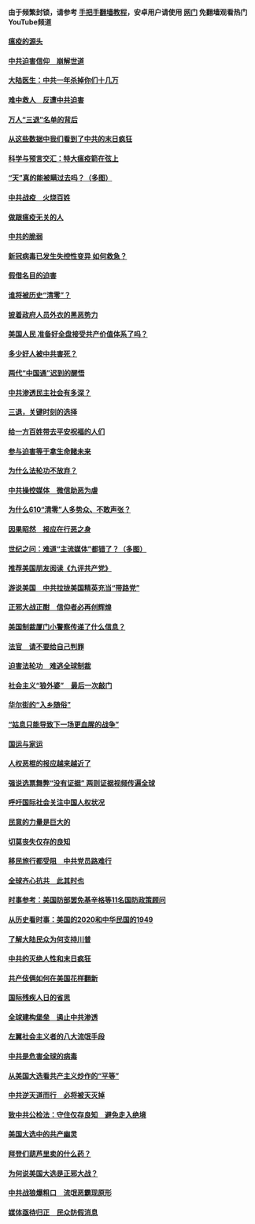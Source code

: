 #### 由于频繁封锁，请参考 [手把手翻墙教程](https://github.com/gfw-breaker/guides/wiki/)，安卓用户请使用 [网门](https://github.com/gfw-breaker/nogfw/blob/master/dl.md?t=01172200) 免翻墙观看热门YouTube频道 

#### [瘟疫的源头](../pages/251/418661.md?t=01172200) 

#### [中共迫害信仰　崩解世道](../pages/251/418691.md?t=01172200) 

#### [大陆医生：中共一年杀掉你们十几万](../pages/251/418670.md?t=01172200) 

#### [难中救人　反遭中共迫害](../pages/251/418414.md?t=01172200) 

#### [万人“三退”名单的背后](../pages/251/418505.md?t=01172200) 

#### [从这些数据中我们看到了中共的末日疯狂](../pages/251/418420.md?t=01172200) 

#### [科学与预言交汇：特大瘟疫箭在弦上](../pages/251/418266.md?t=01172200) 

#### [“天”真的能被瞒过去吗？（多图）](../pages/251/418308.md?t=01172200) 

#### [中共战疫　火烧百姓](../pages/251/418220.md?t=01172200) 

#### [做跟瘟疫无关的人](../pages/251/418171.md?t=01172200) 

#### [中共的脆弱](../pages/251/418196.md?t=01172200) 

#### [新冠病毒已发生失控性变异 如何救急？](../pages/251/418032.md?t=01172200) 

#### [假借名目的迫害](../pages/251/418055.md?t=01172200) 

#### [谁将被历史“清零”？](../pages/251/417485.md?t=01172200) 

#### [披着政府人员外衣的黑恶势力](../pages/251/417442.md?t=01172200) 

#### [美国人民 准备好全盘接受共产价值体系了吗？](../pages/251/417491.md?t=01172200) 

#### [多少好人被中共害死？](../pages/251/417144.md?t=01172200) 

#### [两代“中国通”迟到的醒悟](../pages/251/417064.md?t=01172200) 

#### [中共渗透民主社会有多深？](../pages/251/417063.md?t=01172200) 

#### [三退，关键时刻的选择](../pages/251/416969.md?t=01172200) 

#### [给一方百姓带去平安祝福的人们](../pages/251/416941.md?t=01172200) 

#### [参与迫害等于拿生命赌未来](../pages/251/416856.md?t=01172200) 

#### [为什么法轮功不放弃？](../pages/251/416864.md?t=01172200) 

#### [中共操控媒体　微信助恶为虐](../pages/251/416724.md?t=01172200) 

#### [为什么610“清零”人多势众、不敢声张？](../pages/251/416632.md?t=01172200) 

#### [因果昭然　报应在行恶之身](../pages/251/416582.md?t=01172200) 

#### [世纪之问：难道“主流媒体”都错了？（多图）](../pages/251/416571.md?t=01172200) 

#### [推荐美国朋友阅读《九评共产党》](../pages/251/416510.md?t=01172200) 

#### [游说美国　中共拉拢美国精英充当“带路党”](../pages/251/416529.md?t=01172200) 

#### [正邪大战正酣　信仰者必再创辉煌](../pages/251/416433.md?t=01172200) 

#### [美国制裁厦门小警察传递了什么信息？](../pages/251/416432.md?t=01172200) 

#### [法官　请不要给自己判罪](../pages/251/416379.md?t=01172200) 

#### [迫害法轮功　难逃全球制裁](../pages/251/416380.md?t=01172200) 

#### [社会主义“狼外婆”　最后一次敲门](../pages/251/416394.md?t=01172200) 

#### [华尔街的“入乡随俗”](../pages/251/416395.md?t=01172200) 

#### [“姑息只能导致下一场更血腥的战争”](../pages/251/416223.md?t=01172200) 

#### [国运与家运](../pages/251/416224.md?t=01172200) 

#### [人权恶棍的报应越来越近了](../pages/251/416276.md?t=01172200) 

#### [强说选票舞弊“没有证据” 两则证据视频传遍全球](../pages/251/416227.md?t=01172200) 

#### [呼吁国际社会关注中国人权状况](../pages/251/416135.md?t=01172200) 

#### [民意的力量是巨大的](../pages/251/416222.md?t=01172200) 

#### [切莫丧失仅存的良知](../pages/251/416134.md?t=01172200) 

#### [移民旅行都受阻　中共党员路难行](../pages/251/416033.md?t=01172200) 

#### [全球齐心抗共　此其时也](../pages/251/415989.md?t=01172200) 

#### [时事参考：美国防部罢免基辛格等11名国防政策顾问](../pages/251/415970.md?t=01172200) 

#### [从历史看时事：美国的2020和中华民国的1949](../pages/251/415949.md?t=01172200) 

#### [了解大陆民众为何支持川普](../pages/251/415950.md?t=01172200) 

#### [中共的灭绝人性和末日疯狂](../pages/251/415944.md?t=01172200) 

#### [共产伎俩如何在美国花样翻新](../pages/251/415908.md?t=01172200) 

#### [国际残疾人日的省思](../pages/251/415849.md?t=01172200) 

#### [全球建构堡垒　遏止中共渗透](../pages/251/415850.md?t=01172200) 

#### [左翼社会主义者的八大流氓手段](../pages/251/415802.md?t=01172200) 

#### [中共是危害全球的病毒](../pages/251/415569.md?t=01172200) 

#### [从美国大选看共产主义炒作的“平等”](../pages/251/415654.md?t=01172200) 

#### [中共逆天道而行　必将被天灭掉](../pages/251/415626.md?t=01172200) 

#### [致中共公检法：守住仅存良知　避免走入绝境](../pages/251/415627.md?t=01172200) 

#### [美国大选中的共产幽灵](../pages/251/415618.md?t=01172200) 

#### [拜登们葫芦里卖的什么药？](../pages/251/415531.md?t=01172200) 

#### [为何说美国大选是正邪大战？](../pages/251/415530.md?t=01172200) 

#### [中共战狼爆粗口　流氓恶霸现原形](../pages/251/415426.md?t=01172200) 

#### [媒体亟待归正　民众防假消息](../pages/251/415402.md?t=01172200) 

